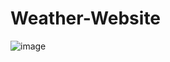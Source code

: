 # Weather-Website
![image](https://github.com/user-attachments/assets/12d05434-83ba-4a15-be32-ef57241ad391)
